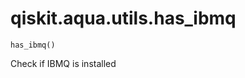<span id="qiskit-aqua-utils-has-ibmq" />

# qiskit.aqua.utils.has\_ibmq



`has_ibmq()`

Check if IBMQ is installed
